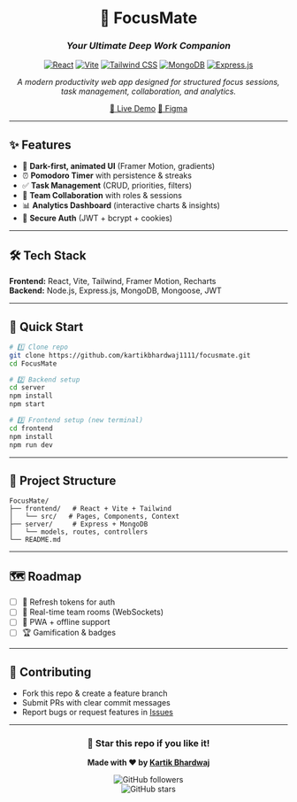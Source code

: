 <div align="center">

# 🎯 FocusMate
### *Your Ultimate Deep Work Companion*

[![React](https://img.shields.io/badge/React-18.3.1-61DAFB?style=for-the-badge&logo=react&logoColor=white)](https://reactjs.org/)
[![Vite](https://img.shields.io/badge/Vite-5.4.2-646CFF?style=for-the-badge&logo=vite&logoColor=white)](https://vitejs.dev/)
[![Tailwind CSS](https://img.shields.io/badge/Tailwind_CSS-3.4.10-38B2AC?style=for-the-badge&logo=tailwind-css&logoColor=white)](https://tailwindcss.com/)
[![MongoDB](https://img.shields.io/badge/MongoDB-8.17.2-47A248?style=for-the-badge&logo=mongodb&logoColor=white)](https://mongodb.com/)
[![Express.js](https://img.shields.io/badge/Express.js-5.1.0-000000?style=for-the-badge&logo=express&logoColor=white)](https://expressjs.com/)

*A modern productivity web app designed for structured focus sessions, task management, collaboration, and analytics.*

[🚀 Live Demo](https://focusssmate.netlify.app/)     [🎨 Figma](https://www.figma.com/proto/ksczguqzAikfA2AAfQjo76/FocusMate?node-id=0-1)  


</div>

---

## ✨ Features
- 🎨 **Dark-first, animated UI** (Framer Motion, gradients)  
- ⏰ **Pomodoro Timer** with persistence & streaks  
- ✅ **Task Management** (CRUD, priorities, filters)  
- 👥 **Team Collaboration** with roles & sessions  
- 📊 **Analytics Dashboard** (interactive charts & insights)  
- 🔐 **Secure Auth** (JWT + bcrypt + cookies)  

---

## 🛠️ Tech Stack
**Frontend:** React, Vite, Tailwind, Framer Motion, Recharts  
**Backend:** Node.js, Express.js, MongoDB, Mongoose, JWT  

---

## 🚀 Quick Start

```bash
# 1️⃣ Clone repo
git clone https://github.com/kartikbhardwaj1111/focusmate.git
cd FocusMate

# 2️⃣ Backend setup
cd server
npm install
npm start

# 3️⃣ Frontend setup (new terminal)
cd frontend
npm install
npm run dev
```

---

## 📂 Project Structure

```
FocusMate/
├── frontend/   # React + Vite + Tailwind
│   └── src/   # Pages, Components, Context
├── server/     # Express + MongoDB
│   └── models, routes, controllers
└── README.md
```

---

## 🗺️ Roadmap
- [ ] 🔐 Refresh tokens for auth  
- [ ] 👥 Real-time team rooms (WebSockets)  
- [ ] 📱 PWA + offline support  
- [ ] 🏆 Gamification & badges  

---

## 🤝 Contributing
- Fork this repo & create a feature branch  
- Submit PRs with clear commit messages  
- Report bugs or request features in [Issues](https://github.com/kartikbhardwaj1111/focusmate/issues)  

---

<div align="center">

### 🌟 Star this repo if you like it!  
**Made with ❤️ by [Kartik Bhardwaj](https://github.com/kartikbhardwaj1111)**  

![GitHub followers](https://img.shields.io/github/followers/kartikbhardwaj1111?style=social)  
![GitHub stars](https://img.shields.io/github/stars/kartikbhardwaj1111/focusmate?style=social)

</div>

